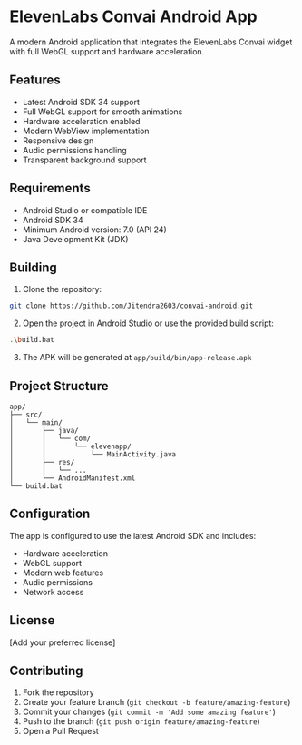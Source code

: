 # ElevenLabs Convai Android App

A modern Android application that integrates the ElevenLabs Convai widget with full WebGL support and hardware acceleration.

## Features

- Latest Android SDK 34 support
- Full WebGL support for smooth animations
- Hardware acceleration enabled
- Modern WebView implementation
- Responsive design
- Audio permissions handling
- Transparent background support

## Requirements

- Android Studio or compatible IDE
- Android SDK 34
- Minimum Android version: 7.0 (API 24)
- Java Development Kit (JDK)

## Building

1. Clone the repository:
```bash
git clone https://github.com/Jitendra2603/convai-android.git
```

2. Open the project in Android Studio or use the provided build script:
```bash
.\build.bat
```

3. The APK will be generated at `app/build/bin/app-release.apk`

## Project Structure

```
app/
├── src/
│   └── main/
│       ├── java/
│       │   └── com/
│       │       └── elevenapp/
│       │           └── MainActivity.java
│       ├── res/
│       │   └── ...
│       └── AndroidManifest.xml
└── build.bat
```

## Configuration

The app is configured to use the latest Android SDK and includes:
- Hardware acceleration
- WebGL support
- Modern web features
- Audio permissions
- Network access

## License

[Add your preferred license]

## Contributing

1. Fork the repository
2. Create your feature branch (`git checkout -b feature/amazing-feature`)
3. Commit your changes (`git commit -m 'Add some amazing feature'`)
4. Push to the branch (`git push origin feature/amazing-feature`)
5. Open a Pull Request
